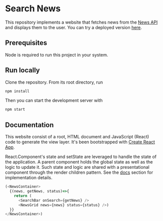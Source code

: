 # Search News

This repository implements a website that fetches news from the [News API](https://newsapi.org/) and displays them to the user. You can try a deployed version [here](https://modest-babbage-f6eb2c.netlify.com/).

## Prerequisites

Node is required to run this project in your system.

## Run locally

Clone the repository. From its root directory, run

```sh
npm install
```

Then you can start the development server with

```sh
npm start
```

## Documentation

This website consist of a root, HTML document and JavaScript (React) code to generate the view layer. It's been bootstrapped with [Create React App](https://github.com/facebook/create-react-app).

React.Component's state and setState are leveraged to handle the state of the application. A parent component holds the global state as well as the logic to update it. Such state and logic are shared with a presentational component through the render children pattern. See the [docs](https://github.com/luisrevillam/search-news/tree/component-state/docs) section for implementation details.

```javascript
(<NewsContainer>
  {(news, getNews, status)=>{
    return (
      <SearchBar onSearch={getNews} />
      <NewsGrid news={news} status={status} />)
  }}
</NewsContainer>)
```
